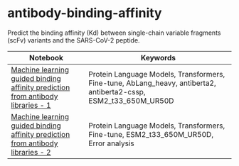 # antibody-binding-affinity
Predict the binding affinity (Kd) between single-chain variable fragments (scFv) variants and the SARS-CoV-2 peptide.

| Notebook | Keywords                           |
|--------|-------------------------------------------------------------------------------------|
| [Machine learning guided binding affinity prediction from antibody libraries - 1](https://github.com/arjan-hada/antibody-binding-affinity/blob/main/00_ml_antibody_bind_affinity.ipynb) | Protein Language Models, Transformers, Fine-tune, AbLang_heavy, antiberta2, antiberta2-cssp, ESM2_t33_650M_UR50D|
| [Machine learning guided binding affinity prediction from antibody libraries - 2](https://github.com/arjan-hada/antibody-binding-affinity/blob/main/01_ml_antibody_bind_affinity.ipynb) | Protein Language Models, Transformers, Fine-tune,  ESM2_t33_650M_UR50D, Error analysis|
